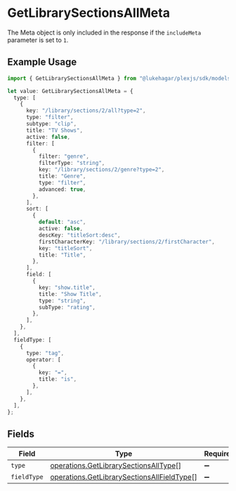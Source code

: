 # GetLibrarySectionsAllMeta

The Meta object is only included in the response if the `includeMeta` parameter is set to `1`.


## Example Usage

```typescript
import { GetLibrarySectionsAllMeta } from "@lukehagar/plexjs/sdk/models/operations";

let value: GetLibrarySectionsAllMeta = {
  type: [
    {
      key: "/library/sections/2/all?type=2",
      type: "filter",
      subtype: "clip",
      title: "TV Shows",
      active: false,
      filter: [
        {
          filter: "genre",
          filterType: "string",
          key: "/library/sections/2/genre?type=2",
          title: "Genre",
          type: "filter",
          advanced: true,
        },
      ],
      sort: [
        {
          default: "asc",
          active: false,
          descKey: "titleSort:desc",
          firstCharacterKey: "/library/sections/2/firstCharacter",
          key: "titleSort",
          title: "Title",
        },
      ],
      field: [
        {
          key: "show.title",
          title: "Show Title",
          type: "string",
          subType: "rating",
        },
      ],
    },
  ],
  fieldType: [
    {
      type: "tag",
      operator: [
        {
          key: "=",
          title: "is",
        },
      ],
    },
  ],
};
```

## Fields

| Field                                                                                                           | Type                                                                                                            | Required                                                                                                        | Description                                                                                                     |
| --------------------------------------------------------------------------------------------------------------- | --------------------------------------------------------------------------------------------------------------- | --------------------------------------------------------------------------------------------------------------- | --------------------------------------------------------------------------------------------------------------- |
| `type`                                                                                                          | [operations.GetLibrarySectionsAllType](../../../sdk/models/operations/getlibrarysectionsalltype.md)[]           | :heavy_minus_sign:                                                                                              | N/A                                                                                                             |
| `fieldType`                                                                                                     | [operations.GetLibrarySectionsAllFieldType](../../../sdk/models/operations/getlibrarysectionsallfieldtype.md)[] | :heavy_minus_sign:                                                                                              | N/A                                                                                                             |